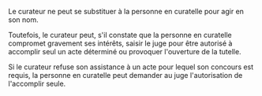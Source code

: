   
 Le curateur ne peut se substituer à la personne en curatelle pour agir en son nom.  

  
 Toutefois, le curateur peut, s'il constate que la personne en curatelle compromet gravement ses intérêts, saisir le juge pour être autorisé à accomplir seul un acte déterminé ou provoquer l'ouverture de la tutelle.  

  
 Si le curateur refuse son assistance à un acte pour lequel son concours est requis, la personne en curatelle peut demander au juge l'autorisation de l'accomplir seule.  
